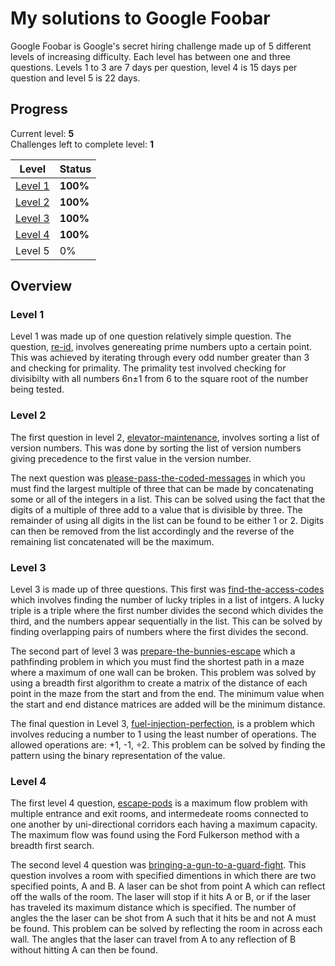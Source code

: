 # My solutions to Google Foobar

Google Foobar is Google's secret hiring challenge made up of 5 different levels of increasing difficulty. Each level has between one and three questions. Levels 1 to 3 are 7 days per question, level 4 is 15 days per question and level 5 is 22 days.

## Progress

Current level: **5**  
Challenges left to complete level: **1**

|Level|Status|
|-|-|
|[Level 1](https://github.com/dhruvnps/google-foobar/tree/master/Level%201)|**100%**|
|[Level 2](https://github.com/dhruvnps/google-foobar/tree/master/Level%202)|**100%**|
|[Level 3](https://github.com/dhruvnps/google-foobar/tree/master/Level%203)|**100%**|
|[Level 4](https://github.com/dhruvnps/google-foobar/tree/master/Level%205)|**100%**|
|Level 5|0%|

## Overview

### Level 1

Level 1 was made up of one question relatively simple question. The question, [re-id](https://github.com/dhruvnps/google-foobar/tree/master/Level%201/re-id), involves genereating prime numbers upto a certain point. This was achieved by iterating through every odd number greater than 3 and checking for primality. The primality test involved checking for divisibilty with all numbers 6n±1 from 6 to the square root of the number being tested.

### Level 2

The first question in level 2, [elevator-maintenance](https://github.com/dhruvnps/google-foobar/tree/master/Level%202/elevator-maintenance), involves sorting a list of version numbers. This was done by sorting the list of version numbers giving precedence to the first value in the version number.

The next question was [please-pass-the-coded-messages](https://github.com/dhruvnps/google-foobar/tree/master/Level%202/please-pass-the-coded-messages) in which you must find the largest multiple of three that can be made by concatenating some or all of the integers in a list. This can be solved using the fact that the digits of a multiple of three add to a value that is divisible by three. The remainder of using all digits in the list can be found to be either 1 or 2. Digits can then be removed from the list accordingly and the reverse of the remaining list concatenated will be the maximum.

### Level 3

Level 3 is made up of three questions. This first was [find-the-access-codes](https://github.com/dhruvnps/google-foobar/tree/master/Level%203/find-the-access-codes) which involves finding the number of lucky triples in a list of intgers. A lucky triple is a triple where the first number divides the second which divides the third, and the numbers appear sequentially in the list. This can be solved by finding overlapping pairs of numbers where the first divides the second.

The second part of level 3 was [prepare-the-bunnies-escape](https://github.com/dhruvnps/google-foobar/tree/master/Level%203/prepare-the-bunnies-escape) which a pathfinding problem in which you must find the shortest path in a maze where a maximum of one wall can be broken. This problem was solved by using a breadth first algorithm to create a matrix of the distance of each point in the maze from the start and from the end. The minimum value when the start and end distance matrices are added will be the minimum distance.

The final question in Level 3, [fuel-injection-perfection](https://github.com/dhruvnps/google-foobar/tree/master/Level%203/fuel-injection-perfection), is a problem which involves reducing a number to 1 using the least number of operations. The allowed operations are: +1, -1, ÷2. This problem can be solved by finding the pattern using the binary representation of the value.

### Level 4

The first level 4 question, [escape-pods](https://github.com/dhruvnps/google-foobar/tree/master/Level%204/escape-pods) is a maximum flow problem with multiple entrance and exit rooms, and intermedeate rooms connected to one another by uni-directional corridors each having a maximum capacity. The maximum flow was found using the Ford Fulkerson method with a breadth first search.

The second level 4 question was [bringing-a-gun-to-a-guard-fight](https://github.com/dhruvnps/google-foobar/tree/master/Level%204/bringing-a-gun-to-a-guard-fight). This question involves a room with specified dimentions in which there are two specified points, A and B. A laser can be shot from point A which can reflect off the walls of the room. The laser will stop if it hits A or B, or if the laser has traveled its maximum distance which is specified. The number of angles the the laser can be shot from A such that it hits be and not A must be found. This problem can be solved by reflecting the room in across each wall. The angles that the laser can travel from A to any reflection of B without hitting A can then be found.

